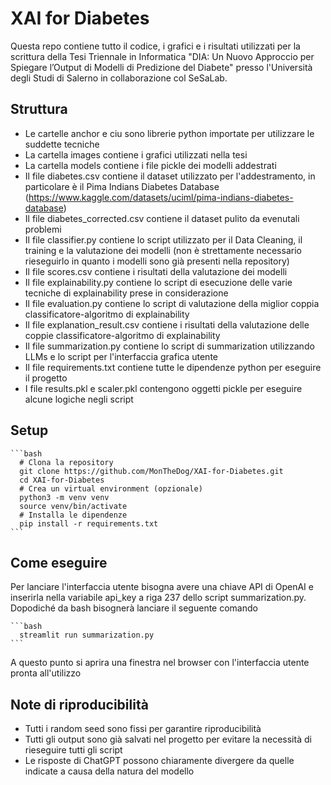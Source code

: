# XAI for Diabetes
Questa repo contiene tutto il codice, i grafici e i risultati utilizzati per la scrittura della Tesi Triennale in Informatica "DIA: Un Nuovo Approccio per Spiegare l’Output di Modelli di Predizione del Diabete" presso l'Università degli Studi di Salerno in collaborazione col SeSaLab.

## Struttura
- Le cartelle anchor e ciu sono librerie python importate per utilizzare le suddette tecniche
- La cartella images contiene i grafici utilizzati nella tesi
- La cartella models contiene i file pickle dei modelli addestrati
- Il file diabetes.csv contiene il dataset utilizzato per l'addestramento, in particolare è il Pima Indians Diabetes Database (https://www.kaggle.com/datasets/uciml/pima-indians-diabetes-database)
- Il file diabetes_corrected.csv contiene il dataset pulito da evenutali problemi
- Il file classifier.py contiene lo script utilizzato per il Data Cleaning, il training e la valutazione dei modelli (non è strettamente necessario rieseguirlo in quanto i modelli sono già presenti nella repository)
- Il file scores.csv contiene i risultati della valutazione dei modelli
- Il file explainability.py contiene lo script di esecuzione delle varie tecniche di explainability prese in considerazione
- Il file evaluation.py contiene lo script di valutazione della miglior coppia classificatore-algoritmo di explainability
- Il file explanation_result.csv contiene i risultati della valutazione delle coppie classificatore-algoritmo di explainability
- Il file summarization.py contiene lo script di summarization utilizzando LLMs e lo script per l'interfaccia grafica utente
- Il file requirements.txt contiene tutte le dipendenze python per eseguire il progetto
- I file results.pkl e scaler.pkl contengono oggetti pickle per eseguire alcune logiche negli script

## Setup
<pre><code>```bash 
  # Clona la repository 
  git clone https://github.com/MonTheDog/XAI-for-Diabetes.git 
  cd XAI-for-Diabetes 
  # Crea un virtual environment (opzionale)
  python3 -m venv venv 
  source venv/bin/activate 
  # Installa le dipendenze 
  pip install -r requirements.txt 
``` </code></pre>

## Come eseguire
Per lanciare l'interfaccia utente bisogna avere una chiave API di OpenAI e inserirla nella variabile api_key a riga 237 dello script summarization.py.
Dopodiché da bash bisognerà lanciare il seguente comando
<pre><code>```bash 
  streamlit run summarization.py
``` </code></pre>
A questo punto si aprira una finestra nel browser con l'interfaccia utente pronta all'utilizzo

## Note di riproducibilità
- Tutti i random seed sono fissi per garantire riproducibilità
- Tutti gli output sono già salvati nel progetto per evitare la necessità di rieseguire tutti gli script
- Le risposte di ChatGPT possono chiaramente divergere da quelle indicate a causa della natura del modello
